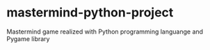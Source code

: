 # mastermind-python-project
Mastermind game realized with Python programming languange and Pygame library
